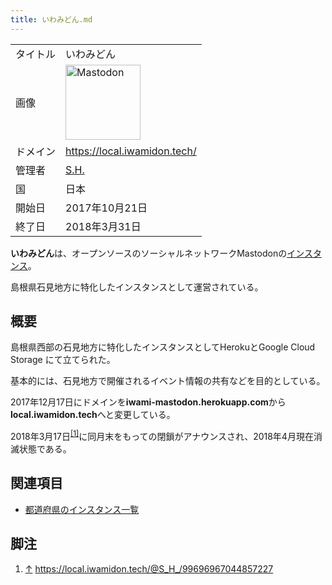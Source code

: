 ```yaml
---
title: いわみどん.md
---
```

<div>

|          |                                                                                                                                                                                                                                                                                                        |
|----------|--------------------------------------------------------------------------------------------------------------------------------------------------------------------------------------------------------------------------------------------------------------------------------------------------------|
| タイトル | いわみどん                                                                                                                                                                                                                                                                                             |
| 画像     | [<img src="/images/thumb/0/00/Mastodon_logo.png/120px-Mastodon_logo.png" srcset="/images/thumb/0/00/Mastodon_logo.png/180px-Mastodon_logo.png 1.5x, /images/0/00/Mastodon_logo.png 2x" width="120" height="120" alt="Mastodon" />](/%E3%83%95%E3%82%A1%E3%82%A4%E3%83%AB:Mastodon_logo.png "Mastodon") |
| ドメイン | <a href="https://local.iwamidon.tech/" rel="nofollow">https://local.iwamidon.tech/</a>                                                                                                                                                                                                                 |
| 管理者   | [S.H.](/SH "SH")                                                                                                                                                                                                                                                                                       |
| 国       | 日本                                                                                                                                                                                                                                                                                                   |
| 開始日   | 2017年10月21日                                                                                                                                                                                                                                                                                         |
| 終了日   | 2018年3月31日                                                                                                                                                                                                                                                                                          |

**いわみどん**は、オープンソースのソーシャルネットワークMastodonの[インスタンス](/%E3%82%A4%E3%83%B3%E3%82%B9%E3%82%BF%E3%83%B3%E3%82%B9 "インスタンス")。

島根県石見地方に特化したインスタンスとして運営されている。

## 概要

島根県西部の石見地方に特化したインスタンスとしてHerokuとGoogle Cloud Storage にて立てられた。

基本的には、石見地方で開催されるイベント情報の共有などを目的としている。

2017年12月17日にドメインを**iwami-mastodon.herokuapp.com**から**local.iwamidon.tech**へと変更している。

2018年3月17日<sup>[\[1\]](#cite_note-1)</sup>に同月末をもっての閉鎖がアナウンスされ、2018年4月現在消滅状態である。

## 関連項目

-   [都道府県のインスタンス一覧](/%E9%83%BD%E9%81%93%E5%BA%9C%E7%9C%8C%E3%81%AE%E3%82%A4%E3%83%B3%E3%82%B9%E3%82%BF%E3%83%B3%E3%82%B9%E4%B8%80%E8%A6%A7 "都道府県のインスタンス一覧")

## 脚注

<div>

1.  [↑](#cite_ref-1) <a href="https://local.iwamidon.tech/@S_H_/99696967044857227" rel="nofollow">https://local.iwamidon.tech/@S_H_/99696967044857227</a>

</div>

  

</div>
